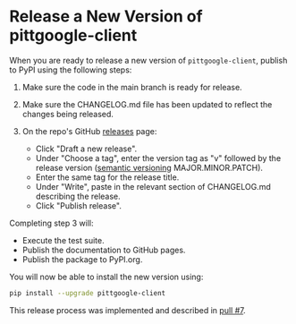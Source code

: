 # Release a New Version of pittgoogle-client

When you are ready to release a new version of `pittgoogle-client`, publish to PyPI using the following steps:

1. Make sure the code in the main branch is ready for release.

2. Make sure the CHANGELOG.md file has been updated to reflect the changes being released.

3. On the repo's GitHub [releases](https://github.com/mwvgroup/pittgoogle-client/releases) page:
    - Click "Draft a new release".
    - Under "Choose a tag", enter the version tag as "v" followed by the release version
      ([semantic versioning](https://semver.org/) MAJOR.MINOR.PATCH).
    - Enter the same tag for the release title.
    - Under "Write", paste in the relevant section of CHANGELOG.md describing the release.
    - Click "Publish release".

Completing step 3 will:

- Execute the test suite.
- Publish the documentation to GitHub pages.
- Publish the package to PyPI.org.

You will now be able to install the new version using:

```bash
pip install --upgrade pittgoogle-client
```

This release process was implemented and described in [pull #7](https://github.com/mwvgroup/pittgoogle-client/pull/7).
